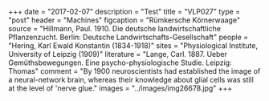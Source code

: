 +++
date = "2017-02-07"
description = "Test"
title = "VLP027"
type = "post"
header = "Machines"
figcaption = "Rümkersche Körnerwaage"
source = "Hillmann, Paul. 1910. Die deutsche landwirtschaftliche Pflanzenzucht. Berlin: Deutsche Landwirtschafts-Gesellschaft"
people = "Hering, Karl Ewald Konstantin (1834-1918)"
sites = "Physiological Institute, University of Leipzig (1909)"
literature = "Lange, Carl. 1887. Ueber Gemüthsbewegungen. Eine psycho-physiologische Studie. Leipzig: Thomas"
comment = "By 1900 neuroscientists had established the image of a neural-network brain, whereas their knowledge about glial cells was still at the level of 'nerve glue."
images = "../images/img26678.jpg"
+++
